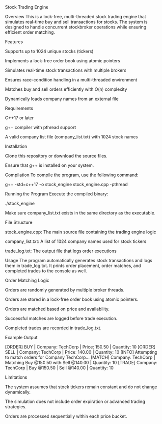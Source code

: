 Stock Trading Engine

Overview
This is a lock-free, multi-threaded stock trading engine that simulates real-time buy and sell transactions for stocks. The system is designed to handle concurrent stockbroker operations while ensuring efficient order matching.

Features

Supports up to 1024 unique stocks (tickers)

Implements a lock-free order book using atomic pointers

Simulates real-time stock transactions with multiple brokers

Ensures race-condition handling in a multi-threaded environment

Matches buy and sell orders efficiently with O(n) complexity

Dynamically loads company names from an external file

Requirements

C++17 or later

g++ compiler with pthread support

A valid company list file (company_list.txt) with 1024 stock names

Installation

Clone this repository or download the source files.

Ensure that g++ is installed on your system.

Compilation
To compile the program, use the following command:

g++ -std=c++17 -o stock_engine stock_engine.cpp -pthread

Running the Program
Execute the compiled binary:

./stock_engine

Make sure company_list.txt exists in the same directory as the executable.

File Structure

stock_engine.cpp: The main source file containing the trading engine logic

company_list.txt: A list of 1024 company names used for stock tickers

trade_log.txt: The output file that logs order executions

Usage
The program automatically generates stock transactions and logs them in trade_log.txt. It prints order placement, order matches, and completed trades to the console as well.

Order Matching Logic

Orders are randomly generated by multiple broker threads.

Orders are stored in a lock-free order book using atomic pointers.

Orders are matched based on price and availability.

Successful matches are logged before trade execution.

Completed trades are recorded in trade_log.txt.

Example Output

[ORDER] BUY | Company: TechCorp | Price: 150.50 | Quantity: 10
[ORDER] SELL | Company: TechCorp | Price: 140.00 | Quantity: 10
[INFO] Attempting to match orders for Company TechCorp...
[MATCH] Company: TechCorp | Matching Buy @150.50 with Sell @140.00 | Quantity: 10
[TRADE] Company: TechCorp | Buy @150.50 | Sell @140.00 | Quantity: 10

Limitations

The system assumes that stock tickers remain constant and do not change dynamically.

The simulation does not include order expiration or advanced trading strategies.

Orders are processed sequentially within each price bucket.